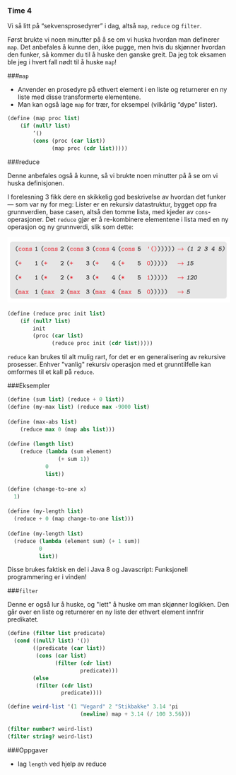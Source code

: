 ### Time 4

Vi så litt på “sekvensprosedyrer” i dag, altså `map`, `reduce` og `filter`.

Først brukte vi noen minutter på å se om vi huska hvordan man definerer `map`. Det anbefales å kunne den, ikke pugge, men hvis du skjønner hvordan den funker, så kommer du til å huske den ganske greit. Da jeg tok eksamen ble jeg i hvert fall nødt til å huske `map`!

###`map`

- Anvender en prosedyre på ethvert element i en liste og returnerer en ny liste med disse transformerte elementene.
- Man kan også lage `map` for trær, for eksempel (vilkårlig “dype” lister).

```scheme
(define (map proc list)
    (if (null? list)
        ‘()
        (cons (proc (car list))
              (map proc (cdr list)))))
```


###reduce

Denne anbefales også å kunne, så vi brukte noen minutter på å se om vi huska definisjonen.

I forelesning 3 fikk dere en skikkelig god beskrivelse av hvordan det funker — som var ny for meg:
Lister er en rekursiv datastruktur, bygget opp fra grunnverdien, base casen, altså den tomme lista, med kjeder av `cons`-operasjoner. Det `reduce` gjør er å re-kombinere elementene i lista med en ny operasjon og ny grunnverdi, slik som dette:

![](reduce.png)

```scheme
(define (reduce proc init list)
    (if (null? list)
        init
        (proc (car list)
              (reduce proc init (cdr list)))))
```

`reduce` kan brukes til alt mulig rart, for det er en generalisering av rekursive prosesser. Enhver "vanlig" rekursiv operasjon med et grunntilfelle kan omformes til et kall på `reduce`.

###Eksempler
```scheme
(define (sum list) (reduce + 0 list))
(define (my-max list) (reduce max -9000 list)

(define (max-abs list)
    (reduce max 0 (map abs list)))

(define (length list)
    (reduce (lambda (sum element)
                (+ sum 1))
            0
            list))

(define (change-to-one x)
  1)

(define (my-length list)
  (reduce + 0 (map change-to-one list)))

(define (my-length list)
  (reduce (lambda (element sum) (+ 1 sum))
          0
          list))
```

Disse brukes faktisk en del i Java 8 og Javascript: Funksjonell programmering er i vinden!

###`filter`

Denne er også lur å huske, og "lett" å huske om man skjønner logikken. Den går over en liste og returnerer en ny liste der ethvert element innfrir predikatet.

```scheme
(define (filter list predicate)
  (cond ((null? list) '())
        ((predicate (car list))
         (cons (car list)
               (filter (cdr list) 
                       predicate)))
        (else
         (filter (cdr list)
                 predicate))))
```

```scheme
(define weird-list '(1 "Vegard" 2 "Stikbakke" 3.14 'pi
                       (newline) map + 3.14 (/ 100 3.56)))

(filter number? weird-list)
(filter string? weird-list)
```


###Oppgaver
- lag `length` ved hjelp av reduce
